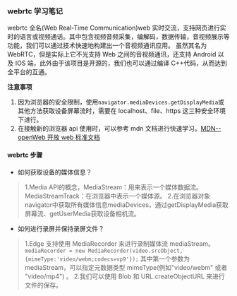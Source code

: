### webrtc 学习笔记

webrtc 全名(Web Real-Time Communication)web 实时交流，支持网页进行实时的语言或视频通话。其中包含视频音频采集，编解码，数据传输，音视频展示等功能，我们可以通过技术快速地构建出一个音视频通讯应用。 虽然其名为 WebRTC，但是实际上它不光支持 Web 之间的音视频通讯，还支持 Android 以及 IOS 端，此外由于该项目是开源的，我们也可以通过编译 C++代码，从而达到全平台的互通。

**注意事项**

1. 因为浏览器的安全限制，使用`navigator.mediaDevices.getDisplayMedia`或其他方法获取设备屏幕流时，需要在 localhost、file、https 这三种安全环境下进行。
2. 在接触新的浏览器 api 使用时，可以参考 mdn 文档进行快速学习。[MDN--openWeb 开放 web 标准文档](https://developer.mozilla.org/zh-CN/ "打开链接")

#### webrtc 步骤

- 如何获取设备的媒体信息？
> 1.Media API的概念，MediaStream：用来表示一个媒体数据流。 MediaStreamTrack：在浏览器中表示一个媒体源。
> 2.在浏览器对象navigator中获取所有媒体信息mediaDevices，通过getDisplayMedia获取屏幕流、getUserMedia获取设备相机流。

- 如何进行录屏并保持录屏文件？
> 1.Edge 支持使用 MediaRecorder 来进行录制媒体流 mediaStream。`mediaRecorder = new MediaRecorder(video.srcObject,{mimeType:'video/webm;codecs=vp9'});` 其中第一个参数为 mediaStream，可以指定元数据类型 mimeType(例如"video/webm" 或者 "video/mp4") 。 
> 2.我们可以使用 Blob 和 URL.createObjectURL 来进行文件的保存。
